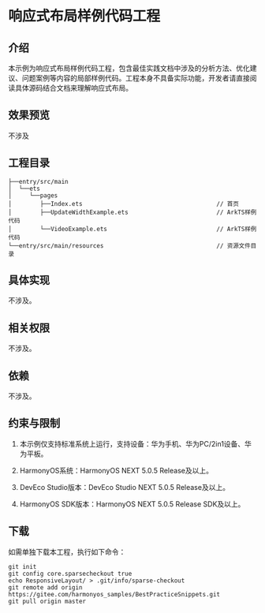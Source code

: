 # 响应式布局样例代码工程

## 介绍

本示例为响应式布局样例代码工程，包含最佳实践文档中涉及的分析方法、优化建议、问题案例等内容的局部样例代码。工程本身不具备实际功能，开发者请直接阅读具体源码结合文档来理解响应式布局。

## 效果预览

不涉及

## 工程目录

```
├──entry/src/main                                   
│  └──ets 
│     └──pages     
│        ├──Index.ets                                      // 首页             
│        ├──UpdateWidthExample.ets                         // ArkTS样例代码      
│        └──VideoExample.ets                               // ArkTS样例代码                              
└──entry/src/main/resources                                // 资源文件目录 
```

## 具体实现

不涉及。

## 相关权限

不涉及。

## 依赖

不涉及。

## 约束与限制

1. 本示例仅支持标准系统上运行，支持设备：华为手机、华为PC/2in1设备、华为平板。

2. HarmonyOS系统：HarmonyOS NEXT 5.0.5 Release及以上。

3. DevEco Studio版本：DevEco Studio NEXT 5.0.5 Release及以上。

4. HarmonyOS SDK版本：HarmonyOS NEXT 5.0.5 Release SDK及以上。

## 下载

如需单独下载本工程，执行如下命令：
```
git init
git config core.sparsecheckout true
echo ResponsiveLayout/ > .git/info/sparse-checkout
git remote add origin https://gitee.com/harmonyos_samples/BestPracticeSnippets.git
git pull origin master
```
